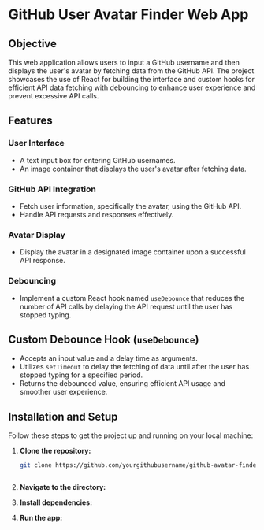 # GitHub User Avatar Finder Web App

## Objective
This web application allows users to input a GitHub username and then displays the user's avatar by fetching data from the GitHub API. The project showcases the use of React for building the interface and custom hooks for efficient API data fetching with debouncing to enhance user experience and prevent excessive API calls.

## Features

### User Interface
- A text input box for entering GitHub usernames.
- An image container that displays the user's avatar after fetching data.

### GitHub API Integration
- Fetch user information, specifically the avatar, using the GitHub API.
- Handle API requests and responses effectively.

### Avatar Display
- Display the avatar in a designated image container upon a successful API response.

### Debouncing
- Implement a custom React hook named `useDebounce` that reduces the number of API calls by delaying the API request until the user has stopped typing.

## Custom Debounce Hook (`useDebounce`)
- Accepts an input value and a delay time as arguments.
- Utilizes `setTimeout` to delay the fetching of data until after the user has stopped typing for a specified period.
- Returns the debounced value, ensuring efficient API usage and smoother user experience.

## Installation and Setup

Follow these steps to get the project up and running on your local machine:

1. **Clone the repository:**
   ```bash
   git clone https://github.com/yourgithubusername/github-avatar-finder.git



2. **Navigate to the directory:**


3. **Install dependencies:**


4. **Run the app:**
